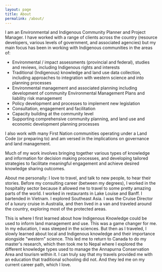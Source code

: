 ```yaml
---
layout: page
title: About
permalink: /about/
---
```


<amp-img width="500" height="500" layout="responsive" src="assets/images/CarolineWrobel_profile_1.jpg"></amp-img>

I am an Environmental and Indigenous Community Planner and Project Manager. I have worked with a range of clients across the country (resource developers, various levels of government, and associated agencies) but my main focus has been in working with Indigenous communities in the areas of: 

- Environmental / impact assessments (provincial and federal), studies and reviews, including 
 Indigenous rights and interests
- Traditional (Indigenous) knowledge and land use data collection, including approaches to integration 
 with western science and into planning processes
- Environmental management and associated planning including development of community 
 Environmental Management Plans and liability risk management
- Policy development and processes to implement new legislation
- Consultation, engagement and facilitation
- Capacity building at the community level
- Supporting comprehensive community planning, and land use and economic development planning 
 processes

I also work with many First Nation communities operating under a Land Code (or preparing to) and am versed in the implications on governance and land management.

Much of my work involves bringing together various types of knowledge and information for decision making processes, and developing tailored strategies to facilitate meaningful engagement and achieve desired knowledge sharing outcomes.

About me personally: I love to travel, and talk to new people, to hear their stories. Before my consulting career (between my degrees), I worked in the hospitality sector because it allowed me to travel to some pretty amazing parts of the world. I worked in restaurants in Lake Louise and Banff. I bartended in Vietnam. I explored Southeast Asia. I was the Cruise Director of a luxury cruise in Australia, and then lived in a van and traveled around the country, exploring most of the protected areas. 

This is where I first learned about how Indigenous Knowledge could be used to inform land management and use. This was a game changer for me. In my education, I was steeped in the sciences. But then as I traveled, I slowly learned about local and Indigenous knowledge and their importance alongside "western" science. This led me to return to Canada to do my master's research, which then took me to Nepal where I explored the different knowledge types used to manage the Annapurna Conservation Area and tourism within it. I can truly say that my travels provided me with an education that traditional schooling did not. And they led me on my current career path, which I love.
